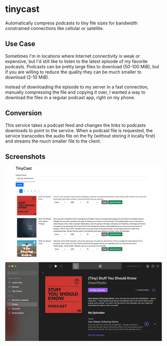 # tinycast
Automatically compress podcasts to tiny file sizes for bandwidth constrained
connections like cellular or satellite.

## Use Case

Sometimes I'm in locations where Internet connectivity is weak or expensive, but
I'd still like to listen to the latest episode of my favorite podcasts. Podcasts
can be pretty large files to download (50-100 MiB), but if you are willing to
reduce the quality they can be much smaller to download (2-10 MiB).

Instead of downloading the episode to my server in a fast connection, manually
compressing the file and copying it over, I wanted a way to download the files
in a regular podcast app, right on my phone.

## Conversion

This service takes a podcast feed and changes the links to podcasts downloads to
point to the service. When a podcast file is requested, the service transcodes
the audio file on the fly (without storing it locally first) and streams the
much smaller file to the client.

## Screenshots

![Example of search results](/doc/screenshots/search.png)

![Example of a podcast feed in Apple Podcasts](/doc/screenshots/apple-podcast.png)
